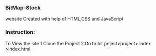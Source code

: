 ### BitMap-Stock
website Created with help of HTML,CSS and JavaScript

### Instruction:
To View the site
1.Clone the Project
2.Go to Ict priject>project> index >index.html
